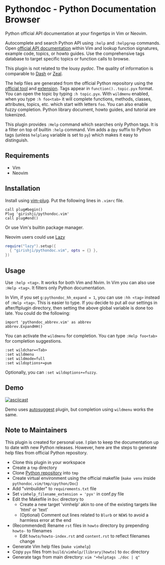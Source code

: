 # Pythondoc - Python Documentation Browser

Python official API documentation at your fingertips in Vim or Neovim.

Autocomplete and search Python API using `:help` and `:helpgrep` commands. Open [official API
documentation](https://docs.python.org/3/) within Vim and lookup function
signatures, example code, topics, or howto guides. Use the comprehensive tags
database to target specific topics or function calls to browse.

This plugin is not related to the lousy _pydoc_. The quality of information is
comparable to [Dash](https://kapeli.com/dash) or [Zeal](https://zealdocs.org/).

The help files are generated from the official Python repository using the
[official tool](https://www.sphinx-doc.org/en/master/)
and [extension](https://github.com/girishji/vimbuilder). Tags appear in
`function()..topic.pyx` format. You can open the topic by typing `:h topic.pyx`.
With `wildmenu` enabled, when you type `:h foo<tab>` it will complete functions, methods, classes,
attributes, topics, etc. which start with letters `foo`. You can also enable fuzzy
completion. Python library document, howto guides, and tutorial are tokenized.

This plugin provides `:Help` command which searches only Python tags. It is
a filter on top of builtin `:help` command. Vim adds a `@py` suffix to Python
tags (unless `helplang` variable is set to `py`) which makes it easy to distinguish.


## Requirements

- Vim
- Neovim

## Installation

Install using [vim-plug](https://github.com/junegunn/vim-plug). Put the
following lines in `.vimrc` file.

```
call plug#begin()
Plug 'girishji/pythondoc.vim'
call plug#end()
```

Or use Vim's builtin package manager.

Neovim users could use [Lazy](https://github.com/folke/lazy.nvim)

```lua
require("lazy").setup({
  { "girishji/pythondoc.vim", opts = {} },
})
```

## Usage

Use `:help <tag>`. It works for both Vim and Nvim. In Vim you can also use
`:Help <tag>`. It filters only Python documentation.

In Vim, if you set `g:pythondoc_hh_expand = 1`, you can use `:hh <tag>` instead of `:Help <tag>`.
This is easier to type. If you decide to put all our settings in after/ftplugin directory, then setting the above global variable is done too late. You could do the following:

```
import 'pythondoc_abbrev.vim' as abbrev
abbrev.ExpandHH()
```

You can activate the `wildmenu` for <Tab> completion. You can type `:Help foo<tab>`
for completion suggestions.

```
:set wildchar=<Tab>
:set wildmenu
:set wildmode=full
:set wildoptions+=pum
```

Optionally, you can `:set wildoptions+=fuzzy`.

## Demo

[![asciicast](https://asciinema.org/a/vRjU8x5KjkES4RX5BLJixqcQj.svg)](https://asciinema.org/a/vRjU8x5KjkES4RX5BLJixqcQj)

Demo uses [autosuggest](https://github.com/girishji/autosuggest.vim) plugin,
but <Tab> completion using `wildmenu` works the same.

## Note to Maintainers

This plugin is created for personal use. I plan to keep the documentation up to
date with new Python releases. However, here are
the steps to generate help files from official Python repository.

- Clone this plugin in your workspace
- Create a `tmp` directory
- Clone [Python repository](https://github.com/python/cpython) into `tmp`
- Create virtual environment using the official makefile (`make venv` inside `pythondoc.vim/tmp/cpython/Doc`)
- Add "vimbuilder" to `requirements.txt` file
- Set `vimhelp_filename_extension = 'pyx'` in conf.py file
- Edit the Makefile in `Doc` directory to
    * Create a new target 'vimhelp' akin to one of the existing targets like 'html' or 'text'
    * (Optional) Comment out lines related to `Blurb` or `NEWS` to avoid a harmless error at the end
- (Recommended) Rename `rst` files in `howto` directory by prepending `howto-` to filenames
    * Edit `howto/howto-index.rst` and `content.rst` to reflect filenames change
- Generate Vim help files (`make vimhelp`)
- Copy `pyx` files from `build/vimhelp/[library|howto]` to `doc` directory
- Generate tags from main directory: `vim "+helptags ./doc | q"`

